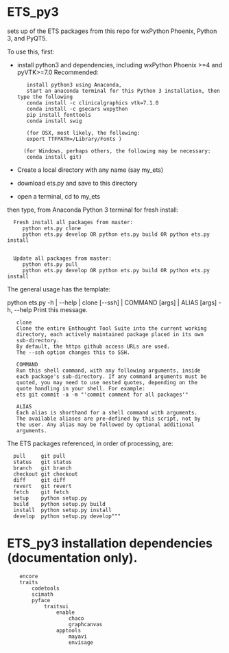 # ETS_py3
sets up of the ETS packages from this repo for wxPython Phoenix, Python 3, and PyQT5.

To use this, first:
- install python3 and dependencies, including wxPython Phoenix >=4 and pyVTK>=7.0
     Recommended:
     
         install python3 using Anaconda, 
         start an anaconda terminal for this Python 3 installation, then type the following
         conda install -c clinicalgraphics vtk=7.1.0
         conda install -c gsecars wxpython
         pip install fonttools
         conda install swig 
         
         (for OSX, most likely, the following:
         export TTFPATH=/Library/Fonts )
         
        (for Windows, perhaps others, the following may be necessary:
         conda install git)
            
        
     
- Create a local directory with any name (say my_ets)
- download ets.py and save to this directory
- open a terminal, cd to my_ets

then type, from Anaconda Python 3 terminal for fresh install: 
  
      Fresh install all packages from master:
         python ets.py clone
         python ets.py develop OR python ets.py build OR python ets.py install
         

      Update all packages from master:
         python ets.py pull
         python ets.py develop OR python ets.py build OR python ets.py install

The general usage has the template:

python ets.py -h | --help | clone [--ssh] | COMMAND [args] | ALIAS [args]
   -h, --help  Print this message.

       clone       
       Clone the entire Enthought Tool Suite into the current working
       directory, each actively maintained package placed in its own
       sub-directory.
       By default, the https github access URLs are used.
       The --ssh option changes this to SSH.

       COMMAND     
       Run this shell command, with any following arguments, inside
       each package's sub-directory. If any command arguments must be
       quoted, you may need to use nested quotes, depending on the
       quote handling in your shell. For example:
       ets git commit -a -m "'commit comment for all packages'"

       ALIAS       
       Each alias is shorthand for a shell command with arguments.
       The available aliases are pre-defined by this script, not by
       the user. Any alias may be followed by optional additional
       arguments.

   The ETS packages referenced, in order of processing, are:

      pull     git pull
      status   git status
      branch   git branch
      checkout git checkout
      diff     git diff
      revert   git revert
      fetch    git fetch
      setup    python setup.py
      build    python setup.py build
      install  python setup.py install
      develop  python setup.py develop"""

ETS_py3 installation dependencies (documentation only).
======================================================================

        encore
        traits
            codetools
            scimath
            pyface
                traitsui
                    enable
                        chaco
                        graphcanvas
                    apptools
                        mayavi
                        envisage
